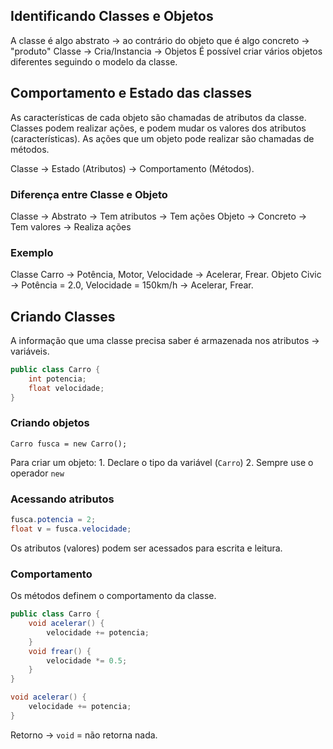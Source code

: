 ## Identificando Classes e Objetos

A classe é algo abstrato -> ao contrário do objeto que é algo concreto -> "produto" Classe -> Cria/Instancia -> Objetos
É possível criar vários objetos diferentes seguindo o modelo da classe.

## Comportamento e Estado das classes

As características de cada objeto são chamadas de atributos da classe. Classes podem realizar ações, e podem mudar os valores dos atributos (características). As ações que um objeto pode realizar são chamadas de métodos.

Classe -> Estado (Atributos) -> Comportamento (Métodos).

### Diferença entre Classe e Objeto

Classe -> Abstrato -> Tem atributos -> Tem ações Objeto -> Concreto -> Tem valores -> Realiza ações

### Exemplo

Classe Carro -> Potência, Motor, Velocidade -> Acelerar, Frear. Objeto Civic -> Potência = 2.0, Velocidade = 150km/h -> Acelerar, Frear.

## Criando Classes

A informação que uma classe precisa saber é armazenada nos atributos -> variáveis.

```java
public class Carro {
	int potencia;
	float velocidade;
}
```

### Criando objetos

`Carro fusca = new Carro();`

Para criar um objeto: 1. Declare o tipo da variável (`Carro`) 2. Sempre use o operador `new`

### Acessando atributos

```java
fusca.potencia = 2;
float v = fusca.velocidade;
```

Os atributos (valores) podem ser acessados para escrita e leitura.

### Comportamento

Os métodos definem o comportamento da classe.

```java
public class Carro {
	void acelerar() {
		velocidade += potencia;
	}
	void frear() {
		velocidade *= 0.5;
	}
}
```

``` java
void acelerar() {
	velocidade += potencia;
}
```

Retorno -> `void` = não retorna nada.